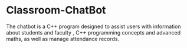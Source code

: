 # Classroom-ChatBot
The chatbot is a C++ program designed to assist users with information about students and faculty , C++ programming concepts and advanced maths, as well as manage attendance records.
